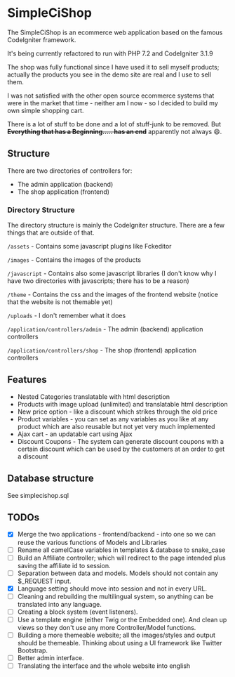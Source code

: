 SimpleCiShop
============

The SimpleCiShop is an ecommerce web application based on the famous CodeIgniter framework.

It's being currently refactored to run with PHP 7.2 and CodeIgniter 3.1.9

The shop was fully functional since I have used it to sell myself products; actually the products you see in the demo site are real and I use to sell them.

I was not satisfied with the other open source ecommerce systems that were in the market that time - neither am I now - so I decided to build my own simple shopping cart.

There is a lot of stuff to be done and a lot of stuff-junk to be removed. But ~~__Everything that has a Beginning..... has an end__~~ apparently not always :smile:.

Structure
---------

There are two directories of controllers for:

* The admin application (backend)
* The shop application (frontend)

### Directory Structure

The directory structure is mainly the CodeIgniter structure. There are a few things that are outside of that.

`/assets` - Contains some javascript plugins like Fckeditor

`/images` - Contains the images of the products

`/javascript` - Contains also some javascript libraries (I don't know why I have two directories with javascripts; there has to be a reason)

`/theme` - Contains the css and the images of the frontend website (notice that the website is not themable yet)

`/uploads` - I don't remember what it does

`/application/controllers/admin` - The admin (backend) application controllers

`/application/controllers/shop` - The shop (frontend) application controllers

Features
--------

* Nested Categories translatable with html description
* Products with image upload (unlimited) and translatable html description
* New price option - like a discount which strikes through the old price
* Product variables - you can set as any variables as you like at any product which are also reusable but not yet very much implemented
* Ajax cart - an updatable cart using Ajax
* Discount Coupons - The system can generate discount coupons with a certain discount which can be used by the customers at an order to get a discount

Database structure
------------------

See simplecishop.sql

TODOs
-----

- [x] Merge the two applications - frontend/backend - into one so we can reuse the various functions of Models and Libraries
- [ ] Rename all camelCase variables in templates & database to snake_case
- [ ] Build an Affiliate controller; which will redirect to the page intended plus saving the affiliate id to session.
- [ ] Separation between data and models. Models should not contain any $_REQUEST input.
- [x] Language setting should move into session and not in every URL.
- [ ] Cleaning and rebuilding the multilingual system, so anything can be translated into any language.
- [ ] Creating a block system (event listeners).
- [ ] Use a template engine (either Twig or the Embedded one). And clean up views so they don't use any more Controller/Model functions. 
- [ ] Building a more themeable website; all the images/styles and output should be themeable. Thinking about using a UI framework like Twitter Bootstrap.
- [ ] Better admin interface.
- [ ] Translating the interface and the whole website into english
